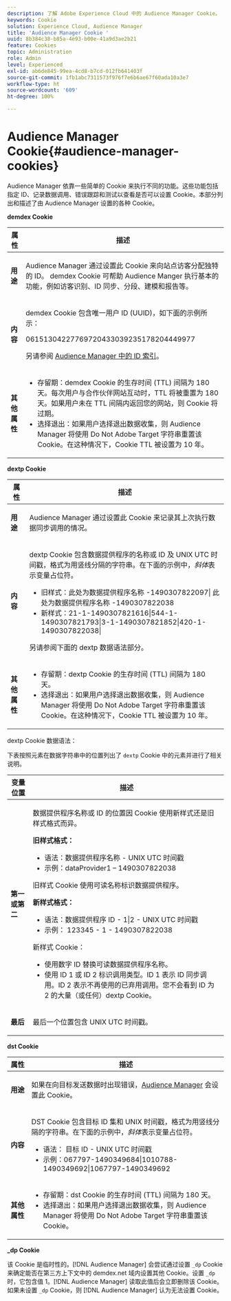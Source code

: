 ```yaml
---
description: 了解 Adobe Experience Cloud 中的 Audience Manager Cookie。
keywords: Cookie
solution: Experience Cloud, Audience Manager
title: 'Audience Manager Cookie '
uuid: 8b384c38-b85a-4e93-b00e-41a9d3ae2b21
feature: Cookies
topic: Administration
role: Admin
level: Experienced
exl-id: ab6de845-99ea-4cd8-b7cd-012fb641403f
source-git-commit: 1fb1abc7311573f976f7e6b6ae67f60ada10a3e7
workflow-type: ht
source-wordcount: '609'
ht-degree: 100%

---
```


# Audience Manager Cookie{#audience-manager-cookies}

Audience Manager 依靠一些简单的 Cookie 来执行不同的功能。这些功能包括指定 ID、记录数据调用、错误跟踪和测试以查看是否可以设置 Cookie。本部分列出和描述了由 Audience Manager 设置的各种 Cookie。

**demdex Cookie**

<table id="table_1CCF7EA2BC9E421F8DEECA5F611E33F6"> 
 <thead> 
  <tr> 
   <th colname="col1" class="entry"> 属性 </th> 
   <th colname="col2" class="entry"> 描述 </th> 
  </tr> 
 </thead>
 <tbody> 
  <tr> 
   <td colname="col1"> <p> <b>用途</b> </p> </td> 
   <td colname="col2"> <p> <span class="keyword">Audience Manager</span> 通过设置此 Cookie 来向站点访客分配独特的 ID。<span class="wintitle"> demdex </span> Cookie 可帮助 <span class="keyword"> Audience Manger </span> 执行基本的功能，例如访客识别、ID 同步、分段、建模和报告等。 </p> </td> 
  </tr> 
  <tr> 
   <td colname="col1"> <p> <b>内容</b> </p> </td> 
   <td colname="col2"> <p><span class="wintitle">demdex</span> Cookie 包含唯一用户 ID (UUID)，如下面的示例所示： </p> <p> <span class="codeph"> 06151304227769720433039235178204449977 </span> </p> <p>另请参阅 <a href="https://experienceleague.adobe.com/docs/audience-manager/user-guide/reference/ids-in-aam.html?lang=zh-Hans" format="https" scope="external">Audience Manager 中的 ID 索引</a>。 </p> </td> 
  </tr> 
  <tr> 
   <td colname="col1"> <p> <b>其他属性</b> </p> </td> 
   <td colname="col2"> <p> 
     <ul id="ul_11291DA87C5045E880034E06C863BCDA"> 
      <li id="li_40C30A06A12449A4A8748621223CA71B">存留期：<span class="wintitle">demdex</span> Cookie 的生存时间 (TTL) 间隔为 180 天。每次用户与合作伙伴网站互动时，TTL 将被重置为 180 天。如果用户未在 TTL 间隔内返回您的网站，则 Cookie 将过期。 </li> 
      <li id="li_A589EDA2198249829207A183872EF1FF">选择退出：如果用户选择退出数据收集，则 <span class="keyword">Audience Manager</span> 将使用 <span class="codeph">Do Not Adobe Target</span> 字符串重置该 Cookie。在这种情况下，Cookie TTL 被设置为 10 年。 </li> 
     </ul> </p> </td> 
  </tr> 
 </tbody> 
</table>

**dextp Cookie**

<table id="table_7343C9C9ADD24D3FA693ECC76E4A4045"> 
 <thead> 
  <tr> 
   <th colname="col1" class="entry"> 属性 </th> 
   <th colname="col2" class="entry"> 描述 </th> 
  </tr> 
 </thead>
 <tbody> 
  <tr> 
   <td colname="col1"> <p> <b>用途</b> </p> </td> 
   <td colname="col2"> <p> <span class="keyword">Audience Manager</span> 通过设置此 Cookie 来记录其上次执行数据同步调用的情况。 </p> </td> 
  </tr> 
  <tr> 
   <td colname="col1"> <p> <b>内容</b> </p> </td> 
   <td colname="col2"> <p><span class="wintitle">dextp</span> Cookie 包含数据提供程序的名称或 ID 及 UNIX UTC 时间戳，格式为用竖线分隔的字符串。在下面的示例中，<i>斜体</i>表示变量占位符。 </p> <p> 
     <ul id="ul_80D0BC3FCF06470991E12712401D784A"> 
      <li id="li_03747A433CEB4756A26CD866E716B89D">旧样式：<span class="codeph"><span class="varname">此处为数据提供程序名称 </span>-1490307822097|<span class="varname"> 此处为数据提供程序名称 </span>-1490307822038</span> </li> 
      <li id="li_79E7000E82DB4ADA9E9887B017343B2D">新样式：<span class="codeph">21-1-1490307821616|544-1-1490307821793|3-1-1490307821852|420-1-1490307822038| </span> </li> 
     </ul> </p> <p>另请参阅下面的 dextp 数据语法部分。 </p> </td> 
  </tr> 
  <tr> 
   <td colname="col1"> <p> <b>其他属性</b> </p> </td> 
   <td colname="col2"> <p> 
     <ul id="ul_4922AC2CD55D4C888A6FBEB22F8B889B"> 
      <li id="li_91A68C44E53840379C2ACDED25468735">存留期：<span class="wintitle">dextp</span> Cookie 的生存时间 (TTL) 间隔为 180 天。 </li> 
      <li id="li_6B8C674EFAAC4DABA0A640CF29247F99">选择退出：如果用户选择退出数据收集，则 <span class="keyword">Audience Manager</span> 将使用 <span class="codeph">Do Not Adobe Target</span> 字符串重置该 Cookie。在这种情况下，Cookie TTL 被设置为 10 年。 </li> 
     </ul> </p> </td> 
  </tr> 
 </tbody> 
</table>

dextp Cookie 数据语法：

下表按照元素在数据字符串中的位置列出了 `dextp` Cookie 中的元素并进行了相关说明。

<table id="table_BE00604B97F24F5A94AA4F566063D785"> 
 <thead> 
  <tr> 
   <th colname="col1" class="entry"> 变量位置 </th> 
   <th colname="col2" class="entry"> 描述 </th> 
  </tr> 
 </thead>
 <tbody> 
  <tr> 
   <td colname="col1"> <p> <b>第一或第二</b> </p> </td> 
   <td colname="col2"> <p>数据提供程序名称或 ID 的位置因 Cookie 使用新样式还是旧样式格式而异。 </p> <p> <b>旧样式格式：</b> </p> <p> 
     <ul id="ul_5BFBF40E3FE849CA859030F2D070FDF6"> 
      <li id="li_E8F4DC0CB15B472ABE9892B3A61D7F77">语法：<span class="codeph"><span class="varname">数据提供程序名称 </span> - <span class="varname"> UNIX UTC 时间戳 </span> </span> </li> 
      <li id="li_7CD8B101156140F49EA97B18E9591402">示例：<span class="codeph">dataProvider1 – 1490307822038 </span> </li> 
     </ul> </p> <p>旧样式 Cookie 使用可读名称标识数据提供程序。 </p> <p> <b>新样式格式：</b> </p> <p> 
     <ul id="ul_AC6225CA781746148C125F21DFED1ED9"> 
      <li id="li_29C4B52E398B4EA28944980A15B05A57">语法：<span class="codeph"><span class="varname">数据提供程序 ID </span> - 1|2 - <span class="varname"> UNIX UTC 时间戳 </span> </span> </li> 
      <li id="li_3BF30CA5FED242DF96E0B54AFC64B06F">示例：<span class="codeph"> 123345 - 1 - 1490307822038 </span> </li> 
     </ul> </p> <p>新样式 Cookie： </p> <p> 
     <ul id="ul_F05A91A455FA44C7A71186C0C9E31630"> 
      <li id="li_A8C9638173684359BABC4207845A4F48">使用数字 ID 替换可读数据提供程序名称。 </li> 
      <li id="li_28F1E2DB24904E53BE9718AD788CE61E">使用 ID 1 或 ID 2 标识调用类型。ID 1 表示 ID 同步调用。ID 2 表示不再使用的已弃用调用。您不会看到 ID 为 2 的大量（或任何）dextp Cookie。 </li> 
     </ul> </p> </td> 
  </tr> 
  <tr> 
   <td colname="col1"> <p> <b>最后</b> </p> </td> 
   <td colname="col2"> <p>最后一个位置包含 UNIX UTC 时间戳。 </p> </td> 
  </tr> 
 </tbody> 
</table>

**dst Cookie**

<table id="table_83AE9B6350C6408BAECD9FCF33022B98"> 
 <thead> 
  <tr> 
   <th colname="col1" class="entry"> 属性 </th> 
   <th colname="col2" class="entry"> 描述 </th> 
  </tr> 
 </thead>
 <tbody> 
  <tr> 
   <td colname="col1"> <p> <b>用途</b> </p> </td> 
   <td colname="col2"> <p> 如果在向<span class="keyword">目标</span>发送数据时出现错误，<a href="https://experienceleague.adobe.com/docs/audience-manager/user-guide/features/destinations/destinations.html?lang=zh-Hans" format="https" scope="external">Audience Manager</a> 会设置此 Cookie。 </p> </td> 
  </tr> 
  <tr> 
   <td colname="col1"> <p> <b>内容</b> </p> </td> 
   <td colname="col2"> <p> <span class="wintitle">DST</span> Cookie 包含目标 ID 集和 UNIX 时间戳，格式为用竖线分隔的字符串。在下面的示例中，<i>斜体</i>表示变量占位符。 </p> <p> 
     <ul id="ul_CE98076A02DA413486C1D341E9806889"> 
      <li id="li_850209D956644749B98C7A208C825C15">语法：<span class="codeph"> <span class="varname"> 目标 ID </span> - <span class="varname"> UNIX UTC 时间戳 </span> </span> </li> 
      <li id="li_4A22152C70844733982230EBF7B9EB78">示例：<span class="codeph">067797-1490349684|1010788-1490349692|1067797-1490349692 </span> </li> 
     </ul> </p> </td> 
  </tr> 
  <tr> 
   <td colname="col1"> <p> <b>其他属性</b> </p> </td> 
   <td colname="col2"> <p> 
     <ul id="ul_5D13DD701B484B51BF2808A69A919106"> 
      <li id="li_4E665114C63246FBA32A4E19984D2693">存留期：<span class="wintitle">dst</span> Cookie 的生存时间 (TTL) 间隔为 180 天。 </li> 
      <li id="li_A682B566704F43D2AB72487EFF212474">选择退出：如果用户选择退出数据收集，则 <span class="keyword">Audience Manager</span> 将使用 <span class="codeph">Do Not Adobe Target</span> 字符串重置该 Cookie。 </li> 
     </ul> </p> </td> 
  </tr> 
 </tbody> 
</table>

**_dp Cookie**

该 Cookie 是临时性的。[!DNL Audience Manager] 会尝试通过设置 `_dp` Cookie 来确定能否在第三方上下文中的 demdex.net 域内设置其他 Cookie。设置 `_dp` 时，它包含值 1。[!DNL Audience Manager] 读取此值后会立即删除该 Cookie。如果未设置 `_dp` Cookie，则 [!DNL Audience Manager] 认为无法设置 Cookie。
